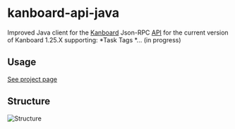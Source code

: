 # kanboard-api-java

Improved Java client for the [Kanboard](https://kanboard.net/) Json-RPC [API](https://kanboard.net/documentation/api-json-rpc) for the current version of Kanboard 1.25.X supporting:
*Task Tags
*... (in progress)

## Usage

[See project page](https://phoen1x.github.io/kanboard-api-java)

## Structure
![Structure](https://raw.githubusercontent.com/phoen1x/kanboard-api-java/master/docs/structure.png)
